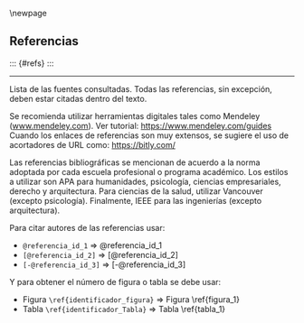 \newpage

## Referencias

::: {#refs}
:::

-----

Lista de las fuentes consultadas. Todas las referencias, sin excepción, deben estar citadas 
dentro del texto. 

Se recomienda utilizar herramientas digitales tales como Mendeley 
(www.mendeley.com). Ver tutorial: https://www.mendeley.com/guides
Cuando los enlaces de referencias son muy extensos, se sugiere el uso de acortadores 
de URL como: https://bitly.com/

Las referencias bibliográficas se mencionan de acuerdo a la norma adoptada por cada 
escuela profesional o programa académico. Los estilos a utilizar son APA para 
humanidades, psicología, ciencias empresariales, derecho y arquitectura. Para ciencias de 
la salud, utilizar Vancouver (excepto psicología). Finalmente, IEEE para las ingenierías 
(excepto arquitectura).

Para citar autores de las referencias usar:

* `@referencia_id_1` => @referencia_id_1
* `[@referencia_id_2]` => [@referencia_id_2]
* `[-@referencia_id_3]` => [-@referencia_id_3]

Y para obtener el número de figura o tabla se debe usar:

* Figura `\ref{identificador_figura}` => Figura \ref{figura_1}
* Tabla `\ref{identificador_Tabla}` => Tabla \ref{tabla_1}
